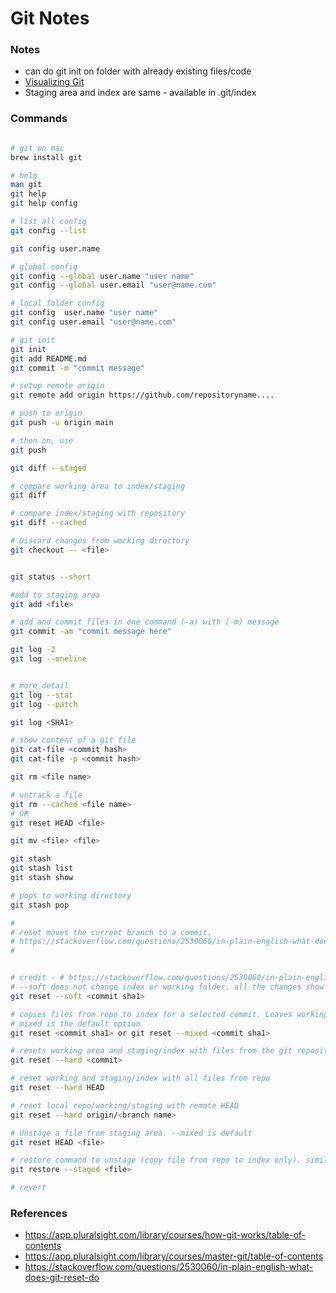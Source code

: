 # Git Notes

### Notes
- can do git init on folder with already existing files/code
- [Visualizing Git](https://git-school.github.io/visualizing-git/)
- Staging area and index are same - available in .git/index

### Commands
```bash

# git on mac
brew install git

# help
man git
git help
git help config

# list all config
git config --list

git config user.name

# global config
git config --global user.name "user name"
git config --global user.email "user@name.com"

# local folder config
git config  user.name "user name"
git config user.email "user@name.com"

# git init
git init
git add README.md
git commit -m "commit message"

# setup remote origin
git remote add origin https://github.com/repositoryname....

# push to origin
git push -u origin main

# then on, use 
git push

git diff --staged

# compare working area to index/staging
git diff

# compare index/staging with repository
git diff --cached

# Discard changes from working directory
git checkout -- <file>


git status --short

#add to staging area
git add <file>

# add and commit files in one command (-a) with (-m) message
git commit -am "commit message here"

git log -2
git log --oneline


# more detail
git log --stat
git log --patch

git log <SHA1>

# show content of a git file
git cat-file <commit hash>
git cat-file -p <commit hash>

git rm <file name>

# untrack a file
git rm --cached <file name>
# OR
git reset HEAD <file>

git mv <file> <file>

git stash
git stash list
git stash show

# pops to working directory
git stash pop 

#
# reset moves the current branch to a commit.
# https://stackoverflow.com/questions/2530060/in-plain-english-what-does-git-reset-do
#


# credit - # https://stackoverflow.com/questions/2530060/in-plain-english-what-does-git-reset-do
# --soft does not change index or working folder. all the changes show up as changes to be committed with git status. Use this when you realize you've made some bad commits, but the work's all good - all you need to do is recommit it differently.
git reset --soft <commit sha1>

# copies files from repo to index for a selected commit. Leaves working directory as it is.
# mixed is the default option
git reset <commit sha1> or git reset --mixed <commit sha1>

# resets working area and staging/index with files from the git repository with selected commit
git reset --hard <commit>

# reset working and staging/index with all files from repo
git reset --hard HEAD

# reset local repo/working/staging with remote HEAD
git reset --hard origin/<branch name>

# Unstage a file from staging area. --mixed is default
git reset HEAD <file> 

# restore command to unstage (copy file from repo to index only). similar to git reset --mixed <commit>
git restore --staged <file>

# revert

```

### References

- https://app.pluralsight.com/library/courses/how-git-works/table-of-contents
- https://app.pluralsight.com/library/courses/master-git/table-of-contents
- https://stackoverflow.com/questions/2530060/in-plain-english-what-does-git-reset-do
